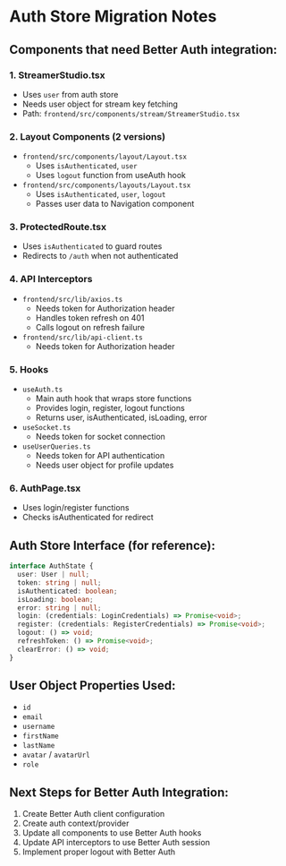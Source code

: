 # Auth Store Migration Notes

## Components that need Better Auth integration:

### 1. **StreamerStudio.tsx**
- Uses `user` from auth store
- Needs user object for stream key fetching
- Path: `frontend/src/components/stream/StreamerStudio.tsx`

### 2. **Layout Components** (2 versions)
- `frontend/src/components/layout/Layout.tsx`
  - Uses `isAuthenticated`, `user`
  - Uses `logout` function from useAuth hook
- `frontend/src/components/layouts/Layout.tsx`
  - Uses `isAuthenticated`, `user`, `logout`
  - Passes user data to Navigation component

### 3. **ProtectedRoute.tsx**
- Uses `isAuthenticated` to guard routes
- Redirects to `/auth` when not authenticated

### 4. **API Interceptors**
- `frontend/src/lib/axios.ts`
  - Needs token for Authorization header
  - Handles token refresh on 401
  - Calls logout on refresh failure
- `frontend/src/lib/api-client.ts`
  - Needs token for Authorization header

### 5. **Hooks**
- `useAuth.ts`
  - Main auth hook that wraps store functions
  - Provides login, register, logout functions
  - Returns user, isAuthenticated, isLoading, error
- `useSocket.ts`
  - Needs token for socket connection
- `useUserQueries.ts`
  - Needs token for API authentication
  - Needs user object for profile updates

### 6. **AuthPage.tsx**
- Uses login/register functions
- Checks isAuthenticated for redirect

## Auth Store Interface (for reference):
```typescript
interface AuthState {
  user: User | null;
  token: string | null;
  isAuthenticated: boolean;
  isLoading: boolean;
  error: string | null;
  login: (credentials: LoginCredentials) => Promise<void>;
  register: (credentials: RegisterCredentials) => Promise<void>;
  logout: () => void;
  refreshToken: () => Promise<void>;
  clearError: () => void;
}
```

## User Object Properties Used:
- `id`
- `email`
- `username`
- `firstName`
- `lastName`
- `avatar` / `avatarUrl`
- `role`

## Next Steps for Better Auth Integration:
1. Create Better Auth client configuration
2. Create auth context/provider
3. Update all components to use Better Auth hooks
4. Update API interceptors to use Better Auth session
5. Implement proper logout with Better Auth